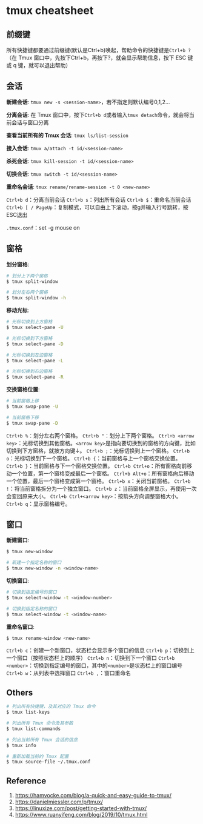 # tmux cheatsheet

## 前缀键

所有快捷键都要通过前缀键(默认是Ctrl+b)唤起，帮助命令的快捷键是`Ctrl+b ?`（在 Tmux 窗口中，先按下Ctrl+b，再按下?，就会显示帮助信息，按下 ESC 键或 q 键，就可以退出帮助）

## 会话

**新建会话**: `tmux new -s <session-name>`，若不指定则默认编号0,1,2...

**分离会话**: 在 Tmux 窗口中，按下`Ctrl+b d`或者输入`tmux detach`命令，就会将当前会话与窗口分离

**查看当前所有的 Tmux 会话**: `tmux ls/list-session`

**接入会话**: `tmux a/attach -t id/<session-name>`

**杀死会话**: `tmux kill-session -t id/<session-name>`

**切换会话**: `tmux switch -t id/<session-name>`

**重命名会话**: `tmux rename/rename-session -t 0 <new-name>`

`Ctrl+b d`：分离当前会话
`Ctrl+b s`：列出所有会话
`Ctrl+b $`：重命名当前会话
`Ctrl+b [ / PageUp`：复制模式，可以自由上下滚动，按g并输入行号跳转，按ESC退出

`.tmux.conf`：set -g mouse on

## 窗格

**划分窗格**:

```sh
# 划分上下两个窗格
$ tmux split-window

# 划分左右两个窗格
$ tmux split-window -h
```

**移动光标**:

```sh
# 光标切换到上方窗格
$ tmux select-pane -U

# 光标切换到下方窗格
$ tmux select-pane -D

# 光标切换到左边窗格
$ tmux select-pane -L

# 光标切换到右边窗格
$ tmux select-pane -R
```

**交换窗格位置**:

```sh
# 当前窗格上移
$ tmux swap-pane -U

# 当前窗格下移
$ tmux swap-pane -D
```

`Ctrl+b %`：划分左右两个窗格。
`Ctrl+b "`：划分上下两个窗格。
`Ctrl+b <arrow key>`：光标切换到其他窗格。`<arrow key>`是指向要切换到的窗格的方向键，比如切换到下方窗格，就按方向键↓。
`Ctrl+b ;`：光标切换到上一个窗格。
`Ctrl+b o`：光标切换到下一个窗格。
`Ctrl+b {`：当前窗格与上一个窗格交换位置。
`Ctrl+b }`：当前窗格与下一个窗格交换位置。
`Ctrl+b Ctrl+o`：所有窗格向前移动一个位置，第一个窗格变成最后一个窗格。
`Ctrl+b Alt+o`：所有窗格向后移动一个位置，最后一个窗格变成第一个窗格。
`Ctrl+b x`：关闭当前窗格。
`Ctrl+b !`：将当前窗格拆分为一个独立窗口。
`Ctrl+b z`：当前窗格全屏显示，再使用一次会变回原来大小。
`Ctrl+b Ctrl+<arrow key>`：按箭头方向调整窗格大小。
`Ctrl+b q`：显示窗格编号。

## 窗口

**新建窗口**:

```sh
$ tmux new-window

# 新建一个指定名称的窗口
$ tmux new-window -n <window-name>
```

**切换窗口**:

```sh
# 切换到指定编号的窗口
$ tmux select-window -t <window-number>

# 切换到指定名称的窗口
$ tmux select-window -t <window-name>
```

**重命名窗口**:

```sh
$ tmux rename-window <new-name>
```

`Ctrl+b c`：创建一个新窗口，状态栏会显示多个窗口的信息
`Ctrl+b p`：切换到上一个窗口（按照状态栏上的顺序）
`Ctrl+b n`：切换到下一个窗口
`Ctrl+b <number>`：切换到指定编号的窗口，其中的`<number>`是状态栏上的窗口编号
`Ctrl+b w`：从列表中选择窗口
`Ctrl+b ,`：窗口重命名

## Others

```sh
# 列出所有快捷键，及其对应的 Tmux 命令
$ tmux list-keys

# 列出所有 Tmux 命令及其参数
$ tmux list-commands

# 列出当前所有 Tmux 会话的信息
$ tmux info

# 重新加载当前的 Tmux 配置
$ tmux source-file ~/.tmux.conf
```

## Reference

1. https://hamvocke.com/blog/a-quick-and-easy-guide-to-tmux/
2. https://danielmiessler.com/p/tmux/
3. https://linuxize.com/post/getting-started-with-tmux/
4. https://www.ruanyifeng.com/blog/2019/10/tmux.html
